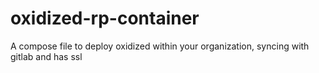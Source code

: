 # oxidized-rp-container
A compose file to deploy oxidized within your organization, syncing with gitlab and has ssl
